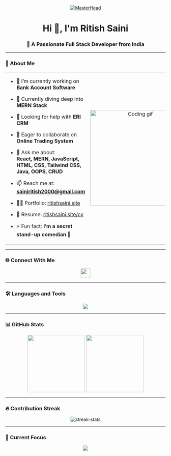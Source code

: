 <!-- Banner -->
<p align="center">
  <a href="https://KnighhtRider.io" target="_blank">
    <img src="https://www.pramukhdigital.com/wp-content/uploads/2018/07/New-PNC-Animated-Banners.gif" alt="MasterHead" />
  </a>
</p>

<!-- Heading -->
<h1 align="center">Hi 👋, I'm Ritish Saini</h1>
<h3 align="center">🚀 A Passionate Full Stack Developer from India</h3>

---

### 💫 About Me

<table>
  <tr>
    <td width="60%">
      
- 🔭 I’m currently working on **Bank Account Software**  
- 🌱 Currently diving deep into **MERN Stack**  
- 🤝 Looking for help with **ERI CRM**  
- 👯 Eager to collaborate on **Online Trading System**  
- 💬 Ask me about:  
  **React, MERN, JavaScript, HTML, CSS, Tailwind CSS, Java, OOPS, CRUD**  
- 📫 Reach me at: **sainiritish2000@gmail.com**  
- 👨‍💻 Portfolio: [ritishsaini.site](https://ritishsaini.site)  
- 📄 Resume: [ritishsaini.site/cv](https://ritishsaini.site/cv)  
- ⚡ Fun fact: **I’m a secret stand-up comedian 🤫**  

    </td>
    <td width="40%" align="center">
      <img src="https://cdn.dribbble.com/users/1162077/screenshots/3848914/programmer.gif" alt="Coding gif" width="300" />
    </td>
  </tr>
</table>

---

### 🌐 Connect With Me

<p align="center">
  <a href="https://linkedin.com/in/ritish saini" target="blank">
    <img src="https://img.shields.io/badge/LinkedIn-blue?logo=linkedin&logoColor=white" height="30" />
  </a>
</p>

---

### 🛠️ Languages and Tools

<div align="center">
  <img src="https://skillicons.dev/icons?i=html,css,js,react,nodejs,mongodb,express,tailwind,redux,typescript,vue,java,python,php,mysql,postgres,git,figma,photoshop,postman" />
</div>

---

### 📊 GitHub Stats

<p align="center">
  <img src="https://github-readme-stats.vercel.app/api?username=sainiritish&show_icons=true&theme=react" height="180px"/>
  <img src="https://github-readme-stats.vercel.app/api/top-langs/?username=sainiritish&layout=compact&theme=react" height="180px"/>
</p>

---

### 🔥 Contribution Streak

<p align="center">
  <img src="https://github-readme-streak-stats.herokuapp.com/?user=sainiritish&theme=tokyonight" alt="streak-stats" />
</p>

---

### 🧠 Current Focus

<p align="center">
  <img src="https://readme-typing-svg.demolab.com/?lines=Building+robust+web+apps;Exploring+microservices+architecture;MERN,+Next.js+and+more!&center=true&width=500&height=50" />
</p>
